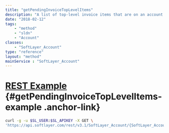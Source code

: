 ```yaml
---
title: "getPendingInvoiceTopLevelItems"
description: "A list of top-level invoice items that are on an account's currently pending invoice."
date: "2018-02-12"
tags:
    - "method"
    - "sldn"
    - "Account"
classes:
    - "SoftLayer_Account"
type: "reference"
layout: "method"
mainService : "SoftLayer_Account"
---
```


# [REST Example](#getPendingInvoiceTopLevelItems-example) <a href="/article/rest/"><i class="fas fa-question"></i></a> {#getPendingInvoiceTopLevelItems-example .anchor-link} 
```bash
curl -g -u $SL_USER:$SL_APIKEY -X GET \
'https://api.softlayer.com/rest/v3.1/SoftLayer_Account/{SoftLayer_AccountID}/getPendingInvoiceTopLevelItems'
```
